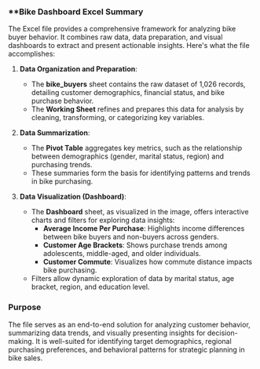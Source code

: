 ### **Bike Dashboard Excel Summary

The Excel file provides a comprehensive framework for analyzing bike buyer behavior. It combines raw data, data preparation, and visual dashboards to extract and present actionable insights. Here's what the file accomplishes:

1. **Data Organization and Preparation**:
   - The **bike_buyers** sheet contains the raw dataset of 1,026 records, detailing customer demographics, financial status, and bike purchase behavior.
   - The **Working Sheet** refines and prepares this data for analysis by cleaning, transforming, or categorizing key variables.

2. **Data Summarization**:
   - The **Pivot Table** aggregates key metrics, such as the relationship between demographics (gender, marital status, region) and purchasing trends.
   - These summaries form the basis for identifying patterns and trends in bike purchasing.

3. **Data Visualization (Dashboard)**:
   - The **Dashboard** sheet, as visualized in the image, offers interactive charts and filters for exploring data insights:
     - **Average Income Per Purchase**: Highlights income differences between bike buyers and non-buyers across genders.
     - **Customer Age Brackets**: Shows purchase trends among adolescents, middle-aged, and older individuals.
     - **Customer Commute**: Visualizes how commute distance impacts bike purchasing.
   - Filters allow dynamic exploration of data by marital status, age bracket, region, and education level.

### **Purpose**
The file serves as an end-to-end solution for analyzing customer behavior, summarizing data trends, and visually presenting insights for decision-making. It is well-suited for identifying target demographics, regional purchasing preferences, and behavioral patterns for strategic planning in bike sales.
